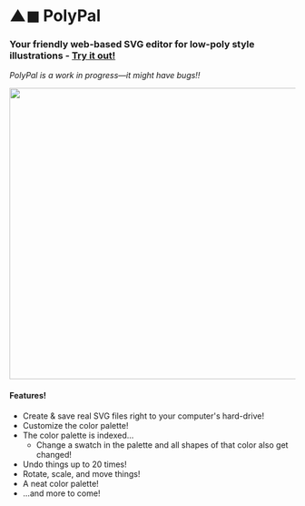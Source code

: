# ▲◼ PolyPal
### Your friendly web-based SVG editor for low-poly style illustrations - [Try it out!](https://flukeout.github.io/PolyPal/)

_PolyPal is a work in progress—it might have bugs!!_

<img src="https://flukeout.github.io/PolyPal/images/screenshot.png" width="512"/>

#### Features!

* Create & save real SVG files right to your computer's hard-drive!
* Customize the color palette!
* The color palette is indexed...
  * Change a swatch in the palette and all shapes of that color also get changed!
* Undo things up to 20 times!
* Rotate, scale, and move things!
* A neat color palette!
* ...and more to come!




